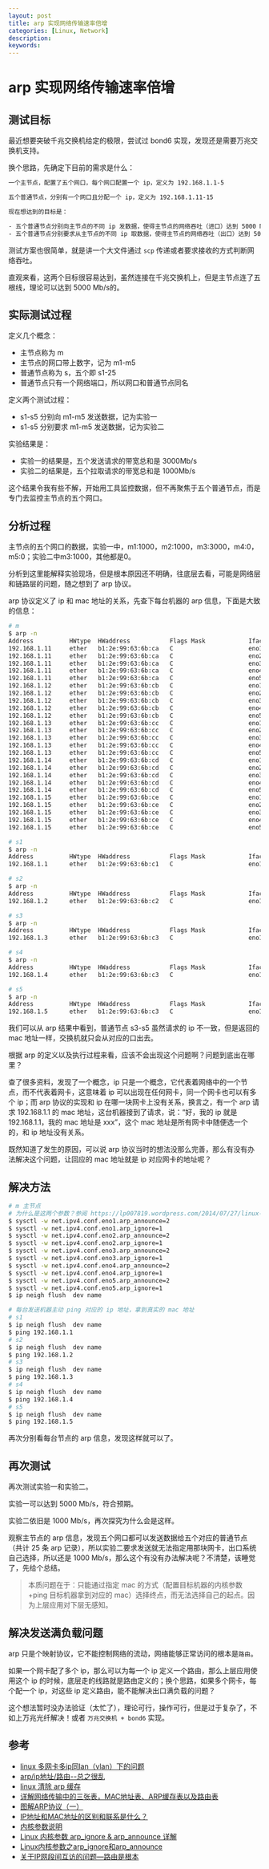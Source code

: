 ```yaml
---
layout: post
title: arp 实现网络传输速率倍增
categories: [Linux, Network]
description:
keywords: 
---
```


# arp 实现网络传输速率倍增

## 测试目标

最近想要突破千兆交换机给定的极限，尝试过 bond6 实现，发现还是需要万兆交换机支持。

换个思路，先确定下目前的需求是什么：

```sh
一个主节点，配置了五个网口，每个网口配置一个 ip，定义为 192.168.1.1-5

五个普通节点，分别有一个网口且分配一个 ip，定义为 192.168.1.11-15

现在想达到的目标是：

- 五个普通节点分别向主节点的不同 ip 发数据，使得主节点的网络吞吐（进口）达到 5000 Mb/s
- 五个普通节点分别要求从主节点的不同 ip 取数据，使得主节点的网络吞吐（出口）达到 5000 Mb/s
```

测试方案也很简单，就是讲一个大文件通过 `scp` 传递或者要求接收的方式判断网络吞吐。

直观来看，这两个目标很容易达到，虽然连接在千兆交换机上，但是主节点连了五根线，理论可以达到 5000 Mb/s的。

## 实际测试过程

定义几个概念：

- 主节点称为 m
- 主节点的网口带上数字，记为 m1-m5
- 普通节点称为 s，五个即 s1-25
- 普通节点只有一个网络端口，所以网口和普通节点同名

定义两个测试过程：

- s1-s5 分别向 m1-m5 发送数据，记为实验一
- s1-s5 分别要求 m1-m5 发送数据，记为实验二

实验结果是：

- 实验一的结果是，五个发送请求的带宽总和是 3000Mb/s
- 实验二的结果是，五个拉取请求的带宽总和是 1000Mb/s

这个结果令我有些不解，开始用工具监控数据，但不再聚焦于五个普通节点，而是专门去监控主节点的五个网口。

## 分析过程

主节点的五个网口的数据，实验一中，m1:1000，m2:1000，m3:3000，m4:0，m5:0；实验二中m3:1000，其他都是0。

分析到这里能解释实验现场，但是根本原因还不明确，往底层去看，可能是网络层和链路层的问题，随之想到了 arp 协议。

arp 协议定义了 ip 和 mac 地址的关系，先查下每台机器的 arp 信息，下面是大致的信息：

```sh
# m
$ arp -n
Address          HWtype  HWaddress           Flags Mask            Iface
192.168.1.11     ether   b1:2e:99:63:6b:ca   C                     eno1
192.168.1.11     ether   b1:2e:99:63:6b:ca   C                     eno2
192.168.1.11     ether   b1:2e:99:63:6b:ca   C                     eno3
192.168.1.11     ether   b1:2e:99:63:6b:ca   C                     eno4
192.168.1.11     ether   b1:2e:99:63:6b:ca   C                     eno5
192.168.1.12     ether   b1:2e:99:63:6b:cb   C                     eno1
192.168.1.12     ether   b1:2e:99:63:6b:cb   C                     eno2
192.168.1.12     ether   b1:2e:99:63:6b:cb   C                     eno3
192.168.1.12     ether   b1:2e:99:63:6b:cb   C                     eno4
192.168.1.12     ether   b1:2e:99:63:6b:cb   C                     eno5
192.168.1.13     ether   b1:2e:99:63:6b:cc   C                     eno1
192.168.1.13     ether   b1:2e:99:63:6b:cc   C                     eno2
192.168.1.13     ether   b1:2e:99:63:6b:cc   C                     eno3
192.168.1.13     ether   b1:2e:99:63:6b:cc   C                     eno4
192.168.1.13     ether   b1:2e:99:63:6b:cc   C                     eno5
192.168.1.14     ether   b1:2e:99:63:6b:cd   C                     eno1
192.168.1.14     ether   b1:2e:99:63:6b:cd   C                     eno2
192.168.1.14     ether   b1:2e:99:63:6b:cd   C                     eno3
192.168.1.14     ether   b1:2e:99:63:6b:cd   C                     eno4
192.168.1.14     ether   b1:2e:99:63:6b:cd   C                     eno5
192.168.1.15     ether   b1:2e:99:63:6b:ce   C                     eno1
192.168.1.15     ether   b1:2e:99:63:6b:ce   C                     eno2
192.168.1.15     ether   b1:2e:99:63:6b:ce   C                     eno3
192.168.1.15     ether   b1:2e:99:63:6b:ce   C                     eno4
192.168.1.15     ether   b1:2e:99:63:6b:ce   C                     eno5

# s1
$ arp -n
Address          HWtype  HWaddress           Flags Mask            Iface
192.168.1.1      ether   b1:2e:99:63:6b:c1   C                     eno1

# s2
$ arp -n
Address          HWtype  HWaddress           Flags Mask            Iface
192.168.1.2      ether   b1:2e:99:63:6b:c2   C                     eno1

# s3
$ arp -n
Address          HWtype  HWaddress           Flags Mask            Iface
192.168.1.3      ether   b1:2e:99:63:6b:c3   C                     eno1

# s4
$ arp -n
Address          HWtype  HWaddress           Flags Mask            Iface
192.168.1.4      ether   b1:2e:99:63:6b:c3   C                     eno1

# s5
$ arp -n
Address          HWtype  HWaddress           Flags Mask            Iface
192.168.1.5      ether   b1:2e:99:63:6b:c3   C                     eno1
```

我们可以从 arp 结果中看到，普通节点 s3-s5 虽然请求的 ip 不一致，但是返回的 mac 地址一样，交换机就只会从对应的口出去。

根据 arp 的定义以及执行过程来看，应该不会出现这个问题啊？问题到底出在哪里？

查了很多资料，发现了一个概念，ip 只是一个概念，它代表着网络中的一个节点，而不代表着网卡，这意味着 ip 可以出现在任何网卡，同一个网卡也可以有多个 ip；而 arp 协议的实现和 ip 在哪一块网卡上没有关系，换言之，有一个 arp 请求 192.168.1.1 的 mac 地址，这台机器接到了请求，说：“好，我的 ip 就是 192.168.1.1，我的 mac 地址是 xxx”，这个 mac 地址是所有网卡中随便选一个的，和 ip 地址没有关系。

既然知道了发生的原因，可以说 arp 协议当时的想法没那么完善，那么有没有办法解决这个问题，让回应的 mac 地址就是 ip 对应网卡的地址呢？

## 解决方法

```sh
# m 主节点
# 为什么是这两个参数？参阅 https://lp007819.wordpress.com/2014/07/27/linux-%E5%A4%9A%E7%BD%91%E5%8D%A1%E5%A4%9Aip%E5%90%8Clan%EF%BC%88vlan%EF%BC%89%E4%B8%8B%E7%9A%84%E9%97%AE%E9%A2%98/
$ sysctl -w net.ipv4.conf.eno1.arp_announce=2
$ sysctl -w net.ipv4.conf.eno1.arp_ignore=1
$ sysctl -w net.ipv4.conf.eno2.arp_announce=2
$ sysctl -w net.ipv4.conf.eno2.arp_ignore=1
$ sysctl -w net.ipv4.conf.eno3.arp_announce=2
$ sysctl -w net.ipv4.conf.eno3.arp_ignore=1
$ sysctl -w net.ipv4.conf.eno4.arp_announce=2
$ sysctl -w net.ipv4.conf.eno4.arp_ignore=1
$ sysctl -w net.ipv4.conf.eno5.arp_announce=2
$ sysctl -w net.ipv4.conf.eno5.arp_ignore=1
$ ip neigh flush  dev name
```

```sh
# 每台发送机器主动 ping 对应的 ip 地址，拿到真实的 mac 地址
# s1
$ ip neigh flush  dev name
$ ping 192.168.1.1
# s2
$ ip neigh flush  dev name
$ ping 192.168.1.2
# s3
$ ip neigh flush  dev name
$ ping 192.168.1.3
# s4
$ ip neigh flush  dev name
$ ping 192.168.1.4
# s5
$ ip neigh flush  dev name
$ ping 192.168.1.5
```

再次分别看每台节点的 arp 信息，发现这样就可以了。

## 再次测试

再次测试实验一和实验二。

实验一可以达到 5000 Mb/s，符合预期。

实验二依旧是 1000 Mb/s，再次探究为什么会是这样。

观察主节点的 arp 信息，发现五个网口都可以发送数据给五个对应的普通节点（共计 25 条 arp 记录），所以实验二要求发送就无法指定用那块网卡，出口系统自己选择，所以还是 1000 Mb/s，那么这个有没有办法解决呢？不清楚，该睡觉了，先给个总结。

> 本质问题在于：只能通过指定 mac 的方式（配置目标机器的内核参数+ping 目标机器拿到对应的 mac）选择终点，而无法选择自己的起点。因为上层应用对下层无感知。

## 解决发送满负载问题

arp 只是个映射协议，它不能控制网络的流动，网络能够正常访问的根本是`路由`。

如果一个网卡配了多个 ip，那么可以为每一个 ip 定义一个路由，那么上层应用使用这个 ip 的时候，底层走的线路就是路由定义的；换个思路，如果多个网卡，每个配一个 ip，对这些 ip 定义路由，能不能解决出口满负载的问题？

这个想法暂时没办法验证（太忙了），理论可行，操作可行，但是过于复杂了，不如上万兆光纤解决！或者 `万兆交换机 + bond6` 实现。

## 参考

- [linux 多网卡多ip同lan（vlan）下的问题](https://lp007819.wordpress.com/2014/07/27/linux-%E5%A4%9A%E7%BD%91%E5%8D%A1%E5%A4%9Aip%E5%90%8Clan%EF%BC%88vlan%EF%BC%89%E4%B8%8B%E7%9A%84%E9%97%AE%E9%A2%98/)
- [arp/ip地址/路由--总之很乱](http://www.jeepxie.net/article/436825.html)
- [linux 清除 arp 缓存](https://blog.csdn.net/u011641885/article/details/48175239)
- [详解网络传输中的三张表，MAC地址表、ARP缓存表以及路由表](https://blog.51cto.com/dengqi/1223132)
- [图解ARP协议（一）](https://zhuanlan.zhihu.com/p/28771785)
- [IP地址和MAC地址的区别和联系是什么？](https://www.zhihu.com/question/49335649)
- [内核参数说明](https://www.cnblogs.com/tolimit/p/5065761.html)
- [Linux 内核参数 arp_ignore & arp_announce 详解](https://www.jianshu.com/p/a682ecae9693)
- [Linux内核参数之arp_ignore和arp_announce](https://www.jianshu.com/p/734640384fda)
- [关于IP网段间互访的问题—路由是根本](https://www.jianshu.com/p/734640384fda)
